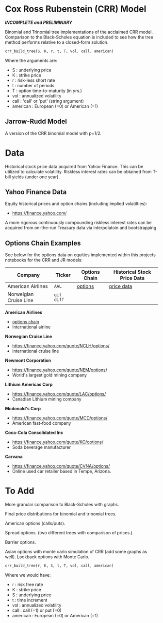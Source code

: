 # Cox Ross Rubenstein (CRR) Model

***INCOMPLETE and PRELIMINARY***

Binomial and Trinomial tree implementations of the acclaimed CRR model. Comparison to the Black-Scholes equation is included to see how the tree method performs relative to a
closed-form solution.

```python
crr_build_tree(S, K, r, t, T, vol, call, american)
```
Where the arguments are:
* S : underlying price
* K : strike price 
* r : risk-less short rate 
* t : number of periods 
* T : option time-to-maturity (in yrs.)
* vol : annualized volatility
* call : 'call' or 'put' (string argument)
* american : European (=0) or American (=1)

## Jarrow-Rudd Model 

A version of the CRR binomial model with p=1/2. 

# Data 

Historical stock price data acquired from Yahoo Finance. This can be utilized to calculate volatility. Riskless interest rates can be obtained from T-bill yields (under one year).

## Yahoo Finance Data 
Equity historical prices and option chains (including implied volatilties):
* https://finance.yahoo.com/

A more rigorous continuously compounding riskless interest rates can be acquired from on-the-run Treasury data via interpolatoin and bootstrapping. 

## Options Chain Examples 

See below for the options data on equities implemented within this projects notebooks for the CRR and JR models: 

| Company | Ticker |  Options Chain  | Historical Stock Price Data | 
| --- | --- | --- | --- |
| American Airlines | `AAL` |  [options](https://finance.yahoo.com/quote/AAL/options/)  |  [price data](https://finance.yahoo.com/quote/AAL/history?p=AAL) |
| Norweigian Cruise Line | `git diff` | | | 

**American Airlines** 
* [options chain](https://finance.yahoo.com/quote/AAL/options/)
* International airline 

**Norwegian Cruise Line**
* https://finance.yahoo.com/quote/NCLH/options/
* International cruise line 

**Newmont Corporation** 
* https://finance.yahoo.com/quote/NEM/options/
* World's largest gold mining company

**Lithium Americas Corp**
* https://finance.yahoo.com/quote/LAC/options/
* Canadian Lithium mining company 

**Mcdonald's Corp**
* https://finance.yahoo.com/quote/MCD/options/
* American fast-food company 

**Coca-Cola Consolidated Inc**
* https://finance.yahoo.com/quote/KO/options/
* Soda beverage manufacturer

**Carvana** 
* https://finance.yahoo.com/quote/CVNA/options/
* Online used car retailer based in Tempe, Arizona.


# To Add

More granular comparison to Black-Scholes with graphs. 

Final price distributions for binomial and trinomial trees.

American options (calls/puts). 

Spread options. (two different trees with comparison of prices.).

Barrier options.

Asian options with monte carlo simulation of CRR (add some graphs as well). Lookback options with Monte Carlo.

```python
crr_build_tree(r, K, S, t, T, vol, call, american)
```
Where we would have:
* r : risk free rate 
* K : strike price 
* S : underlying price 
* t : time increment
* vol : annualized volatility
* call : call (=1) or put (=0)
* american : European (=0) or American (=1)
